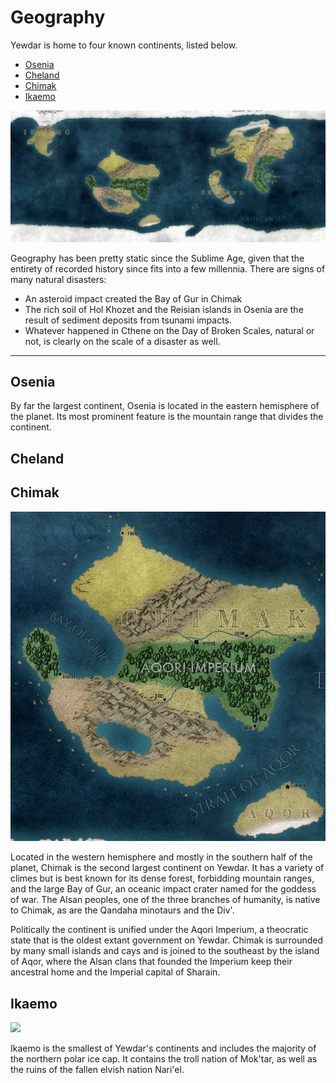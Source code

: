 # Geography

Yewdar is home to four known continents, listed below.

* [Osenia](#Osenia)
* [Cheland](#Cheland)
* [Chimak](#Chimak)
* [Ikaemo](#Ikaemo)

![](/assets/yewdar_global_map_projection.png)

Geography has been pretty static since the Sublime Age, given that the entirety of recorded history since fits into a few millennia. There are signs of many natural disasters:
* An asteroid impact created the Bay of Gur in Chimak
* The rich soil of Hol Khozet and the Reisian islands in Osenia are the result of sediment deposits from tsunami impacts.
* Whatever happened in Cthene on the Day of Broken Scales, natural or not, is clearly on the scale of a disaster as well.

---

## Osenia

By far the largest continent, Osenia is located in the eastern hemisphere of the planet. Its most prominent feature is the mountain range that divides the continent.

## Cheland



## Chimak

![](/assets/chimak_closeup.jpg)

Located in the western hemisphere and mostly in the southern half of the planet, Chimak is the second largest continent on Yewdar. It has a variety of climes but is best known for its dense forest, forbidding mountain ranges, and the large Bay of Gur, an oceanic impact crater named for the goddess of war. The Alsan peoples, one of the three branches of humanity, is native to Chimak, as are the Qandaha minotaurs and the Div'.

Politically the continent is unified under the Aqori Imperium, a theocratic state that is the oldest extant government on Yewdar. Chimak is surrounded by many small islands and cays and is joined to the southeast by the island of Aqor, where the Alsan clans that founded the Imperium keep their ancestral home and the Imperial capital of Sharain.

## Ikaemo

![](/assets/ikaemo_closeup.jpg)

Ikaemo is the smallest of Yewdar's continents and includes the majority of the northern polar ice cap. It contains the troll nation of Mok'tar, as well as the ruins of the fallen elvish nation Nari'el.
